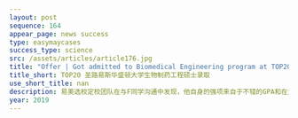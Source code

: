 ```yaml
---
layout: post
sequence: 164
appear_page: news success
type: easymaycases
success_type: science
src: /assets/articles/article176.jpg
title: "Offer | Got admitted to Biomedical Engineering program at TOP20 Washington University in St. Louis"
title_short: TOP20 圣路易斯华盛顿大学生物制药工程硕士录取
use_short_title: nan
description: 易美选校定校团队在与F同学沟通中发现，他自身的强项来自于不错的GPA和在父母单位实习的经验。但英语基础不错的F同学却在初次迎战GRE考试时遭遇了滑铁卢，仅取得305分。易美GRE名师团队在分析F同学以往丢分重灾区的基础上，以历年考题为核心，从阅读、填空、写作、数学方面进行全面、系统的知识点讲解，细心讲解做题方法及应试技巧，集中突破学员在Verbal部分的瓶颈。在短短一个月一对一训练后，F同学快速提分至320+，拿到了名校申请的敲门砖。
year: 2019
---
```


